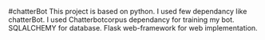 #chatterBot
This project is based on python.
I used few dependancy like chatterBot.
I used Chatterbotcorpus dependancy for training my bot.
SQLALCHEMY for database.
Flask web-framework for web implementation. 
